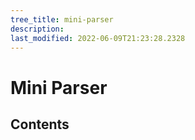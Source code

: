 ```yaml
---
tree_title: mini-parser
description: 
last_modified: 2022-06-09T21:23:28.2328
---
```


# Mini Parser

## Contents
